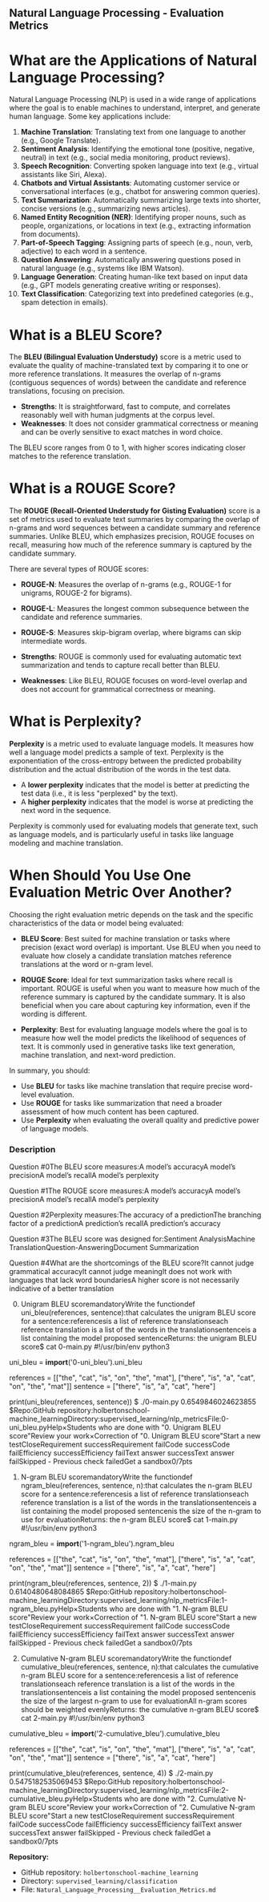 
## Natural Language Processing - Evaluation Metrics

# What are the Applications of Natural Language Processing?

Natural Language Processing (NLP) is used in a wide range of applications where the goal is to enable machines to understand, interpret, and generate human language. Some key applications include:

1. **Machine Translation**: Translating text from one language to another (e.g., Google Translate).
2. **Sentiment Analysis**: Identifying the emotional tone (positive, negative, neutral) in text (e.g., social media monitoring, product reviews).
3. **Speech Recognition**: Converting spoken language into text (e.g., virtual assistants like Siri, Alexa).
4. **Chatbots and Virtual Assistants**: Automating customer service or conversational interfaces (e.g., chatbot for answering common queries).
5. **Text Summarization**: Automatically summarizing large texts into shorter, concise versions (e.g., summarizing news articles).
6. **Named Entity Recognition (NER)**: Identifying proper nouns, such as people, organizations, or locations in text (e.g., extracting information from documents).
7. **Part-of-Speech Tagging**: Assigning parts of speech (e.g., noun, verb, adjective) to each word in a sentence.
8. **Question Answering**: Automatically answering questions posed in natural language (e.g., systems like IBM Watson).
9. **Language Generation**: Creating human-like text based on input data (e.g., GPT models generating creative writing or responses).
10. **Text Classification**: Categorizing text into predefined categories (e.g., spam detection in emails).

# What is a BLEU Score?

The **BLEU (Bilingual Evaluation Understudy)** score is a metric used to evaluate the quality of machine-translated text by comparing it to one or more reference translations. It measures the overlap of n-grams (contiguous sequences of words) between the candidate and reference translations, focusing on precision.

- **Strengths**: It is straightforward, fast to compute, and correlates reasonably well with human judgments at the corpus level.
- **Weaknesses**: It does not consider grammatical correctness or meaning and can be overly sensitive to exact matches in word choice.

The BLEU score ranges from 0 to 1, with higher scores indicating closer matches to the reference translation.

# What is a ROUGE Score?

The **ROUGE (Recall-Oriented Understudy for Gisting Evaluation)** score is a set of metrics used to evaluate text summaries by comparing the overlap of n-grams and word sequences between a candidate summary and reference summaries. Unlike BLEU, which emphasizes precision, ROUGE focuses on recall, measuring how much of the reference summary is captured by the candidate summary.

There are several types of ROUGE scores:
- **ROUGE-N**: Measures the overlap of n-grams (e.g., ROUGE-1 for unigrams, ROUGE-2 for bigrams).
- **ROUGE-L**: Measures the longest common subsequence between the candidate and reference summaries.
- **ROUGE-S**: Measures skip-bigram overlap, where bigrams can skip intermediate words.

- **Strengths**: ROUGE is commonly used for evaluating automatic text summarization and tends to capture recall better than BLEU.
- **Weaknesses**: Like BLEU, ROUGE focuses on word-level overlap and does not account for grammatical correctness or meaning.

# What is Perplexity?

**Perplexity** is a metric used to evaluate language models. It measures how well a language model predicts a sample of text. Perplexity is the exponentiation of the cross-entropy between the predicted probability distribution and the actual distribution of the words in the test data.

- A **lower perplexity** indicates that the model is better at predicting the test data (i.e., it is less "perplexed" by the text).
- A **higher perplexity** indicates that the model is worse at predicting the next word in the sequence.

Perplexity is commonly used for evaluating models that generate text, such as language models, and is particularly useful in tasks like language modeling and machine translation.

# When Should You Use One Evaluation Metric Over Another?

Choosing the right evaluation metric depends on the task and the specific characteristics of the data or model being evaluated:

- **BLEU Score**: Best suited for machine translation or tasks where precision (exact word overlap) is important. Use BLEU when you need to evaluate how closely a candidate translation matches reference translations at the word or n-gram level.

- **ROUGE Score**: Ideal for text summarization tasks where recall is important. ROUGE is useful when you want to measure how much of the reference summary is captured by the candidate summary. It is also beneficial when you care about capturing key information, even if the wording is different.

- **Perplexity**: Best for evaluating language models where the goal is to measure how well the model predicts the likelihood of sequences of text. It is commonly used in generative tasks like text generation, machine translation, and next-word prediction.

In summary, you should:
- Use **BLEU** for tasks like machine translation that require precise word-level evaluation.
- Use **ROUGE** for tasks like summarization that need a broader assessment of how much content has been captured.
- Use **Perplexity** when evaluating the overall quality and predictive power of language models.



### Description
Question #0The BLEU score measures:A model’s accuracyA model’s precisionA model’s recallA model’s perplexity

Question #1The ROUGE score measures:A model’s accuracyA model’s precisionA model’s recallA model’s perplexity

Question #2Perplexity measures:The accuracy of a predictionThe branching factor of a predictionA prediction’s recallA prediction’s accuracy

Question #3The BLEU score was designed for:Sentiment AnalysisMachine TranslationQuestion-AnsweringDocument Summarization

Question #4What are the shortcomings of the BLEU score?It cannot judge grammatical accuracyIt cannot judge meaningIt does not work with languages that lack word boundariesA higher score is not necessarily indicative of a better translation

0. Unigram BLEU scoremandatoryWrite the functiondef uni_bleu(references, sentence):that calculates the unigram BLEU score for a sentence:referencesis a list of reference translationseach reference translation is a list of the words in the translationsentenceis a list containing the model proposed sentenceReturns: the unigram BLEU score$ cat 0-main.py
#!/usr/bin/env python3

uni_bleu = __import__('0-uni_bleu').uni_bleu

references = [["the", "cat", "is", "on", "the", "mat"], ["there", "is", "a", "cat", "on", "the", "mat"]]
sentence = ["there", "is", "a", "cat", "here"]

print(uni_bleu(references, sentence))
$ ./0-main.py
0.6549846024623855
$Repo:GitHub repository:holbertonschool-machine_learningDirectory:supervised_learning/nlp_metricsFile:0-uni_bleu.pyHelp×Students who are done with "0. Unigram BLEU score"Review your work×Correction of "0. Unigram BLEU score"Start a new testCloseRequirement successRequirement failCode successCode failEfficiency successEfficiency failText answer successText answer failSkipped - Previous check failedGet a sandbox0/7pts

1. N-gram BLEU scoremandatoryWrite the functiondef ngram_bleu(references, sentence, n):that calculates the n-gram BLEU score for a sentence:referencesis a list of reference translationseach reference translation is a list of the words in the translationsentenceis a list containing the model proposed sentencenis the size of the n-gram to use for evaluationReturns: the n-gram BLEU score$ cat 1-main.py
#!/usr/bin/env python3

ngram_bleu = __import__('1-ngram_bleu').ngram_bleu

references = [["the", "cat", "is", "on", "the", "mat"], ["there", "is", "a", "cat", "on", "the", "mat"]]
sentence = ["there", "is", "a", "cat", "here"]

print(ngram_bleu(references, sentence, 2))
$ ./1-main.py
0.6140480648084865
$Repo:GitHub repository:holbertonschool-machine_learningDirectory:supervised_learning/nlp_metricsFile:1-ngram_bleu.pyHelp×Students who are done with "1. N-gram BLEU score"Review your work×Correction of "1. N-gram BLEU score"Start a new testCloseRequirement successRequirement failCode successCode failEfficiency successEfficiency failText answer successText answer failSkipped - Previous check failedGet a sandbox0/7pts

2. Cumulative N-gram BLEU scoremandatoryWrite the functiondef cumulative_bleu(references, sentence, n):that calculates the cumulative n-gram BLEU score for a sentence:referencesis a list of reference translationseach reference translation is a list of the words in the translationsentenceis a list containing the model proposed sentencenis the size of the largest n-gram to use for evaluationAll n-gram scores should be weighted evenlyReturns: the cumulative n-gram BLEU score$ cat 2-main.py
#!/usr/bin/env python3

cumulative_bleu = __import__('2-cumulative_bleu').cumulative_bleu

references = [["the", "cat", "is", "on", "the", "mat"], ["there", "is", "a", "cat", "on", "the", "mat"]]
sentence = ["there", "is", "a", "cat", "here"]

print(cumulative_bleu(references, sentence, 4))
$ ./2-main.py
0.5475182535069453
$Repo:GitHub repository:holbertonschool-machine_learningDirectory:supervised_learning/nlp_metricsFile:2-cumulative_bleu.pyHelp×Students who are done with "2. Cumulative N-gram BLEU score"Review your work×Correction of "2. Cumulative N-gram BLEU score"Start a new testCloseRequirement successRequirement failCode successCode failEfficiency successEfficiency failText answer successText answer failSkipped - Previous check failedGet a sandbox0/7pts

**Repository:**
- GitHub repository: `holbertonschool-machine_learning`
- Directory: `supervised_learning/classification`
- File: `Natural_Language_Processing__Evaluation_Metrics.md`

